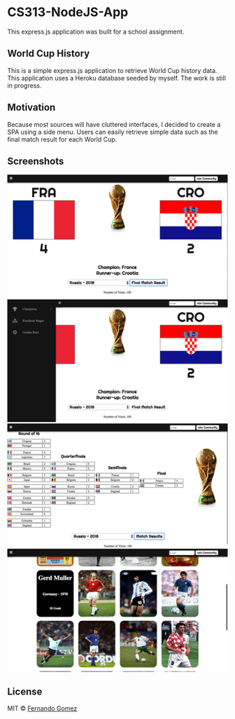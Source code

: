 # CS313-NodeJS-App

This express.js application was built for a school assignment. 

## World Cup History

This is a simple express.js application to retrieve World Cup history data. This application uses a Heroku database seeded by myself. The work is still in progress.

## Motivation
Because most sources will have cluttered interfaces, I decided to create a SPA using a side menu. Users can easily retrieve simple data such as the final match result for each World Cup.

## Screenshots
![Image 1](https://github.com/nando07/CS313-NodeJS-App/blob/master/public/screenshots/Screen%20Shot%202018-07-24%20at%207.28.14%20PM.png "Champions Screen")
![Image 2](https://github.com/nando07/CS313-NodeJS-App/blob/master/public/screenshots/Screen%20Shot%202018-07-24%20at%207.28.34%20PM.png "Side Menu")
![Image 3](https://github.com/nando07/CS313-NodeJS-App/blob/master/public/screenshots/Screen%20Shot%202018-07-24%20at%207.29.17%20PM.png "Brackets")
![Image 4](https://github.com/nando07/CS313-NodeJS-App/blob/master/public/screenshots/Screen%20Shot%202018-07-24%20at%207.29.53%20PM.png "Top Scorer")

## License
MIT © [Fernando Gomez]()
